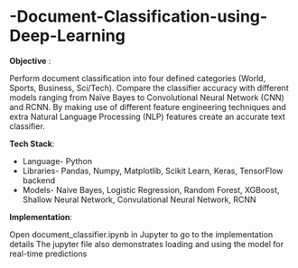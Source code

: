 # -Document-Classification-using-Deep-Learning

**Objective** :

Perform document classification into four defined categories (World, Sports, Business, Sci/Tech). Compare the classifier accuracy with different models ranging from Naïve Bayes to Convolutional Neural Network (CNN) and RCNN. By making use of different feature engineering techniques and extra Natural Language Processing (NLP) features create an accurate text classifier.

**Tech Stack**:

- Language- Python
- Libraries- Pandas, Numpy, Matplotlib, Scikit Learn, Keras, TensorFlow backend
- Models- Naive Bayes, Logistic Regression, Random Forest, XGBoost, Shallow Neural Network, Convulational Neural Network, RCNN

**Implementation**:

Open document_classifier.ipynb in Jupyter to go to the implementation details
The jupyter file also demonstrates loading and using the model for real-time predictions
